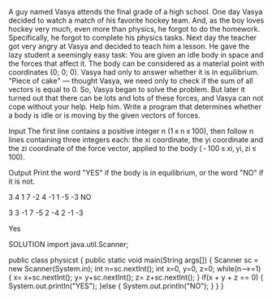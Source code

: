 A guy named Vasya attends the final grade of a high school. One day Vasya decided to watch a match of his favorite hockey team. 
And, as the boy loves hockey very much, even more than physics, he forgot to do the homework. Specifically, he forgot to complete 
his physics tasks. Next day the teacher got very angry at Vasya and decided to teach him a lesson. He gave the lazy student a seemingly 
easy task: You are given an idle body in space and the forces that affect it. The body can be considered as a material point with 
coordinates (0; 0; 0). Vasya had only to answer whether it is in equilibrium. "Piece of cake" — thought Vasya, we need only to check 
if the sum of all vectors is equal to 0. So, Vasya began to solve the problem. But later it turned out that there can be lots and lots of 
these forces, and Vasya can not cope without your help. Help him. Write a program that determines whether a body is idle or is moving by the given vectors of forces.

Input
The first line contains a positive integer n (1 ≤ n ≤ 100), then follow n lines containing three integers each: the xi coordinate, the yi coordinate and the zi coordinate of the force vector, applied to the body ( - 100 ≤ xi, yi, zi ≤ 100).

Output
Print the word "YES" if the body is in equilibrium, or the word "NO" if it is not.

3
4 1 7
-2 4 -1
1 -5 -3
 NO
 
 3
3 -1 7
-5 2 -4
2 -1 -3

Yes

SOLUTION
import java.util.Scanner;

public class physicst {
    public static void main(String args[])
    {
        Scanner sc = new Scanner(System.in);
        int n=sc.nextInt();
        int x=0, y=0, z=0;
        while(n-->=1)
        {
            x= x+sc.nextInt();
            y= y+sc.nextInt();
            z= z+sc.nextInt();
        }
        if(x + y + z == 0)
        {
            System.out.println("YES");
        }else
        {
            System.out.println("NO");
        }
    }
}
